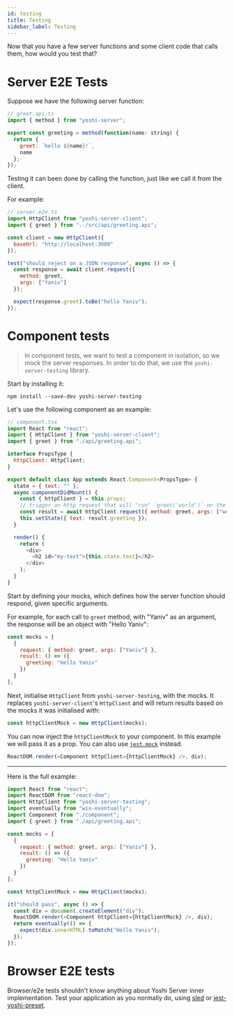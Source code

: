 ```yaml
---
id: testing
title: Testing
sidebar_label: Testing
---
```


Now that you have a few server functions and some client code that calls them, how would you test that?

# Server E2E Tests

Suppose we have the following server function:

```js
// greet.api.ts
import { method } from "yoshi-server";

export const greeting = method(function(name: string) {
  return {
    greet: `hello ${name}!`,
    name
  };
});
```

Testing it can been done by calling the function, just like we call it from the client.

For example:

```js
// server.e2e.ts
import HttpClient from "yoshi-server-client";
import { greet } from "../src/api/greeting.api";

const client = new HttpClient({
  baseUrl: "http://localhost:3000"
});

test("should reject on a JSON response", async () => {
  const response = await client.request({
    method: greet,
    args: ["Yaniv"]
  });

  expect(response.greet).toBe("hello Yaniv");
});
```

# Component tests

> In component tests, we want to test a component in isolation, so we mock the server responses. In order to do that, we use the `yoshi-server-testing` library.

Start by installing it:

```
npm install --save-dev yoshi-server-testing
```

Let's use the following component as an example:

```js
// component.tsx
import React from "react";
import { HttpClient } from "yoshi-server-client";
import { greet } from "./api/greeting.api";

interface PropsType {
  httpClient: HttpClient;
}

export default class App extends React.Component<PropsType> {
  state = { text: "" };
  async componentDidMount() {
    const { httpClient } = this.props;
    // trigger an http request that will "run" `greet('world')` on the server.
    const result = await httpClient.request({ method: greet, args: ["world"] });
    this.setState({ text: result.greeting });
  }

  render() {
    return (
      <div>
        <h2 id="my-text">{this.state.text}</h2>
      </div>
    );
  }
}
```

Start by defining your mocks, which defines how the server function should respond, given specific arguments.

For example, for each call to `greet` method, with "Yaniv" as an argument, the response will be an object with "Hello Yaniv":

```js
const mocks = [
  {
    request: { method: greet, args: ["Yaniv"] },
    result: () => ({
      greeting: "Hello Yaniv"
    })
  }
];
```

Next, initialise `HttpClient` from `yoshi-server-testing`, with the mocks. It replaces `yoshi-server-client`'s `HttpClient` and will return results based on the mocks it was initialised with:

```js
const httpClientMock = new HttpClient(mocks);
```

You can now inject the `httpClientMock` to your component. In this example we will pass it as a prop. You can also use [`jest.mock`](https://jestjs.io/docs/en/mock-functions.html) instead.

```js
ReactDOM.render(<Component httpClient={httpClientMock} />, div);
```

---

Here is the full example:

```js
import React from "react";
import ReactDOM from "react-dom";
import HttpClient from "yoshi-server-testing";
import eventually from "wix-eventually";
import Component from "./component";
import { greet } from "./api/greeting.api";

const mocks = [
  {
    request: { method: greet, args: ["Yaniv"] },
    result: () => ({
      greeting: "Hello Yaniv"
    })
  }
];

const httpClientMock = new HttpClient(mocks);

it("should pass", async () => {
  const div = document.createElement("div");
  ReactDOM.render(<Component httpClient={httpClientMock} />, div);
  return eventually(() => {
    expect(div.innerHTML).toMatch("Hello Yaniv");
  });
});
```

# Browser E2E tests

Browser/e2e tests shouldn't know anything about Yoshi Server inner implementation. Test your application as you normally do, using [sled](https://github.com/wix-private/sled) or [jest-yoshi-preset](https://wix.github.io/yoshi/docs/jest-yoshi-preset).
